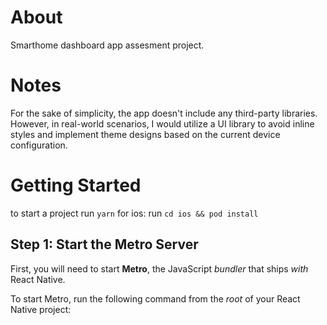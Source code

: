 # About

Smarthome dashboard app assesment project.

# Notes

For the sake of simplicity, the app doesn't include any third-party libraries. However, in real-world scenarios, I would utilize a UI library to avoid inline styles and implement theme designs based on the current device configuration.

# Getting Started

to start a project run `yarn`
for ios: run `cd ios && pod install`

## Step 1: Start the Metro Server

First, you will need to start **Metro**, the JavaScript _bundler_ that ships _with_ React Native.

To start Metro, run the following command from the _root_ of your React Native project:

